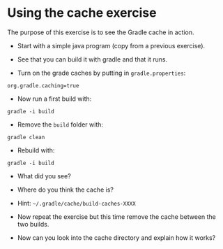 Using the cache exercise
========================

The purpose of this exercise is to see the Gradle cache in action.

* Start with a simple java program (copy from a previous exercise).

* See that you can build it with gradle and that it runs.

* Turn on the grade caches by putting in `gradle.properties`:
```
org.gradle.caching=true
```

* Now run a first build with:
```shell
gradle -i build
```

* Remove the `build` folder with:
```shell
gradle clean
```

* Rebuild with:
```shell
gradle -i build
```

* What did you see?

* Where do you think the cache is?

* Hint: `~/.gradle/cache/build-caches-XXXX`

* Now repeat the exercise but this time remove the cache between the two builds.

* Now can you look into the cache directory and explain how it works?
